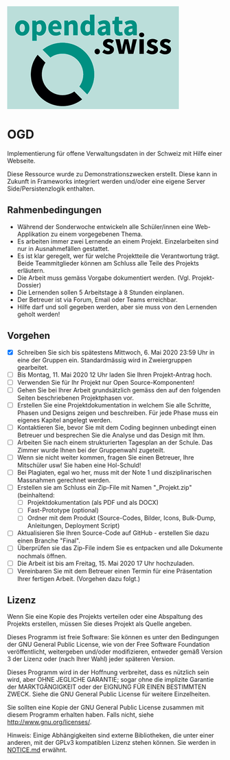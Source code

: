 <p align="left " >
  <img src="https://github.com/Boostvolt/kftg_ogd/blob/master/opendata.png" alt="Sharix Movies" title="Sharix Movies">
</p>

# OGD
Implementierung für offene Verwaltungsdaten in der Schweiz mit Hilfe einer Webseite.

Diese Ressource wurde zu Demonstrationszwecken erstellt. Diese kann in Zukunft in Frameworks integriert werden und/oder eine eigene Server Side/Persistenzlogik enthalten.

## Rahmenbedingungen
- Während der Sonderwoche entwickeln alle Schüler/innen eine Web-Applikation zu einem vorgegebenen Thema.
- Es arbeiten immer zwei Lernende an einem Projekt. Einzelarbeiten sind nur in Ausnahmefällen gestattet.
- Es ist klar geregelt, wer für welche Projektteile die Verantwortung trägt. Beide Teammitglieder können am Schluss alle Teile des Projekts erläutern.
- Die Arbeit muss gemäss Vorgabe dokumentiert werden. (Vgl. Projekt-Dossier)
- Die Lernenden sollen 5 Arbeitstage à 8 Stunden einplanen.
- Der Betreuer ist via Forum, Email oder Teams erreichbar.
- Hilfe darf und soll gegeben werden, aber sie muss von den Lernenden geholt werden!

## Vorgehen
- [x] Schreiben Sie sich bis spätestens Mittwoch, 6. Mai 2020 23:59 Uhr in eine der Gruppen ein. Standardmässig wird in Zweiergruppen gearbeitet.
- [ ] Bis Montag, 11. Mai 2020 12 Uhr laden Sie Ihren Projekt-Antrag hoch.
- [ ] Verwenden Sie für Ihr Projekt nur Open Source-Komponenten! 
- [ ] Gehen Sie bei Ihrer Arbeit grundsätzlich gemäss den auf den folgenden Seiten beschriebenen Projektphasen vor. 
- [ ] Erstellen Sie eine Projektdokumentation in welchem Sie alle Schritte, Phasen und Designs zeigen und beschreiben. Für jede Phase muss ein eigenes Kapitel angelegt werden.
- [ ] Kontaktieren Sie, bevor Sie mit dem Coding beginnen unbedingt einen Betreuer und besprechen Sie die Analyse und das Design mit Ihm.
- [ ] Arbeiten Sie nach einem strukturierten Tagesplan an der Schule. Das Zimmer wurde Ihnen bei der Gruppenwahl zugeteilt.
- [ ] Wenn sie nicht weiter kommen, fragen Sie einen Betreuer, Ihre Mitschüler usw! Sie haben eine Hol-Schuld!
- [ ] Bei Plagiaten, egal wo her, muss mit der Note 1 und disziplinarischen Massnahmen gerechnet werden.
- [ ] Erstellen sie am Schluss ein Zip-File mit Namen "<Gruppenname>_Projekt.zip" (beinhaltend:
  - [ ] Projektdokumentation (als PDF und als DOCX)
  - [ ] Fast-Prototype (optional)
  - [ ] Ordner mit dem Produkt (Source-Codes, Bilder, Icons, Bulk-Dump, Anleitungen, Deployment Script)
- [ ] Aktualisieren Sie Ihren Source-Code auf GitHub - erstellen Sie dazu einen Branche "Final".
- [ ] Überprüfen sie das Zip-File indem Sie es entpacken und alle Dokumente nochmals öffnen.
- [ ] Die Arbeit ist bis am Freitag, 15. Mai 2020 17 Uhr hochzuladen.
- [ ] Vereinbaren Sie mit dem Betreuer einen Termin für eine Präsentation Ihrer fertigen Arbeit. (Vorgehen dazu folgt.)
  
## Lizenz
Wenn Sie eine Kopie des Projekts verteilen oder eine Abspaltung des Projekts erstellen, müssen Sie dieses Projekt als Quelle angeben.

Dieses Programm ist freie Software: Sie können es unter den Bedingungen der GNU General Public License, wie von der Free Software Foundation veröffentlicht, weitergeben und/oder modifizieren, entweder gemäß Version 3 der Lizenz oder (nach Ihrer Wahl) jeder späteren Version.

Dieses Programm wird in der Hoffnung verbreitet, dass es nützlich sein wird, aber OHNE JEGLICHE GARANTIE; sogar ohne die implizite Garantie der MARKTGÄNGIGKEIT oder der EIGNUNG FÜR EINEN BESTIMMTEN ZWECK.  Siehe die GNU General Public License für weitere Einzelheiten.

Sie sollten eine Kopie der GNU General Public License zusammen mit diesem Programm erhalten haben.  Falls nicht, siehe http://www.gnu.org/licenses/.

Hinweis: Einige Abhängigkeiten sind externe Bibliotheken, die unter einer anderen, mit der GPLv3 kompatiblen Lizenz stehen können. Sie werden in [NOTICE.md](https://github.com/Boostvolt/kftg_ogd/blob/master/NOTICE.md) erwähnt.
